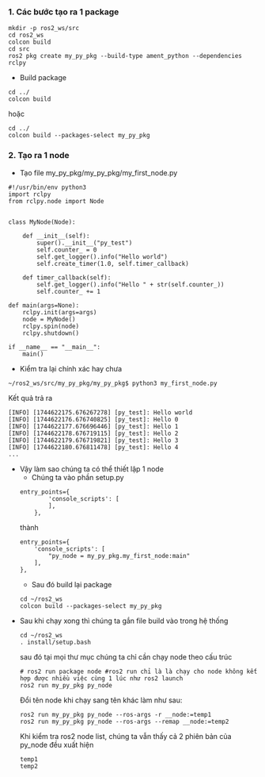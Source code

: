 ### 1. Các bước tạo ra 1 package
```
mkdir -p ros2_ws/src
cd ros2_ws
colcon build
cd src
ros2 pkg create my_py_pkg --build-type ament_python --dependencies rclpy
```
- Build package 
```
cd ../
colcon build
```
hoặc
```
cd ../
colcon build --packages-select my_py_pkg
```

### 2. Tạo ra 1 node
- Tạo file my_py_pkg/my_py_pkg/my_first_node.py 
```
#!/usr/bin/env python3
import rclpy
from rclpy.node import Node


class MyNode(Node):

    def __init__(self):
        super().__init__("py_test")
        self.counter_ = 0
        self.get_logger().info("Hello world")
        self.create_timer(1.0, self.timer_callback)

    def timer_callback(self):
        self.get_logger().info("Hello " + str(self.counter_))
        self.counter_ += 1

def main(args=None):
    rclpy.init(args=args)
    node = MyNode()
    rclpy.spin(node)
    rclpy.shutdown()

if __name__ == "__main__":
    main()
```
- Kiểm tra lại chính xác hay chưa
```
~/ros2_ws/src/my_py_pkg/my_py_pkg$ python3 my_first_node.py
```
Kết quả trả ra
```
[INFO] [1744622175.676267278] [py_test]: Hello world
[INFO] [1744622176.676740825] [py_test]: Hello 0
[INFO] [1744622177.676696446] [py_test]: Hello 1
[INFO] [1744622178.676719115] [py_test]: Hello 2
[INFO] [1744622179.676719821] [py_test]: Hello 3
[INFO] [1744622180.676811478] [py_test]: Hello 4
...
```
- Vậy làm sao chúng ta có thể thiết lập 1 node 
    - Chúng ta vào phần setup.py
    ```
    entry_points={
            'console_scripts': [
            ],
        },
    ```
    thành
    ```
    entry_points={
        'console_scripts': [
            "py_node = my_py_pkg.my_first_node:main"
        ],
    },
    ```
    - Sau đó build lại package
    ```
    cd ~/ros2_ws
    colcon build --packages-select my_py_pkg
    ```
- Sau khi chạy xong thì chúng ta gắn file build vào trong hệ thống
  ```
  cd ~/ros2_ws
  . install/setup.bash
  ```
  sau đó tại mọi thư mục chúng ta chỉ cần chạy node theo cấu trúc
  ```
  # ros2 run package node #ros2 run chỉ là là chạy cho node không kết hợp được nhiều việc cùng 1 lúc như ros2 launch
  ros2 run my_py_pkg py_node
  
  ```
  Đổi tên node khi chạy sang tên khác làm như sau:
  ```
  ros2 run my_py_pkg py_node --ros-args -r __node:=temp1
  ros2 run my_py_pkg py_node --ros-args --remap __node:=temp2
  ```
  Khi kiểm tra ros2 node list, chúng ta vẫn thấy cả 2 phiên bản của py_node đều xuất hiện
  ```
  temp1
  temp2 
  ```
  
  
